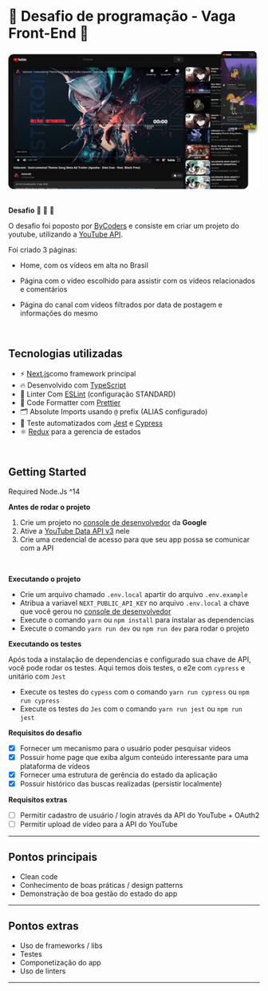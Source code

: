 # 🏁 Desafio de programação - Vaga Front-End 🏁

<a href="" target="_blank">
  <img src="/public/assets/images/banner.png" alt="banner">
</a> 
<br> 
<br>  

**Desafio** 🚀 🚀 🚀
 
O desafio foi poposto por [ByCoders](https://www.bycoders.co/) e consiste em criar um projeto do youtube, utilizando a [YouTube API](https://developers.google.com/youtube/v3).

Foi criado 3 páginas:
- Home, com os vídeos em alta no Brasil
- Página com o vídeo escolhido para assistir com os vídeos relacionados e comentários
- Página do canal com vídeos filtrados por data de postagem e informações do mesmo  


  <br/>
  
## Tecnologias utilizadas

- ⚡ [Next.js](https://nextjs.org)como framework principal
- 🔥 Desenvolvido com [TypeScript](https://www.typescriptlang.org)
- 📏 Linter Com [ESLint](https://eslint.org) (configuração STANDARD)
- 🌈 Code Formatter com [Prettier](https://prettier.io)
- 🗂 Absolute Imports usando `@` prefix (ALIAS configurado)
- 🤖 Teste automatizados com [Jest](https://jestjs.io/pt-BR/) e [Cypress](https://www.cypress.io/)
- ⚛ [Redux](https://redux.js.org/) para a gerencia de estados

<br/>
  
 ## Getting Started

Required Node.Js  ^14


**Antes de rodar o projeto**
1. Crie um projeto no [console de desenvolvedor](https://console.developers.google.com/projectcreate) da **Google**
2. Ative a [YouTube Data API v3](https://console.developers.google.com/apis/api/youtube.googleapis.com/overview) nele
3. Crie uma credencial de acesso para que seu app possa se comunicar com a API
 
 
 <br/>

**Executando o projeto**

- Crie um arquivo chamado `.env.local` apartir do arquivo `.env.example`
- Atribua a variavel `NEXT_PUBLIC_API_KEY` no arquivo  `.env.local` a chave que você gerou no [console de desenvolvedor](https://console.developers.google.com/projectcreate) 
- Execute o comando `yarn` ou `npm install` para instalar as dependencias
- Execute  o comando `yarn run dev` ou `npm run dev` para rodar o projeto


**Executando os testes**

Após toda a instalação de dependencias e configurado sua chave de API, você pode rodar os testes.
Aqui temos dois testes, o e2e com `cypress` e unitário com `Jest`


- Execute os testes do `cypess` com o comando `yarn run cypress` ou `npm run cypress`
- Execute os testes do `Jes` com o comando `yarn run jest` ou `npm run jest`



**Requisitos do desafio**

- [x] Fornecer um mecanismo para o usuário poder pesquisar vídeos
- [x] Possuir home page que exiba algum conteúdo interessante para uma plataforma de vídeos
- [x] Fornecer uma estrutura de gerência do estado da aplicação
- [x] Possuir histórico das buscas realizadas (persistir localmente)

**Requisitos extras** 

- [ ] Permitir cadastro de usuário / login através da API do YouTube + OAuth2
- [ ] Permitir upload de vídeo para a API do YouTube

****

## Pontos principais

- Clean code
- Conhecimento de boas práticas / design patterns
- Demonstração de boa gestão do estado do app

****

## Pontos extras
- Uso de frameworks / libs
- Testes
- Componetização do app
- Uso de linters
****
